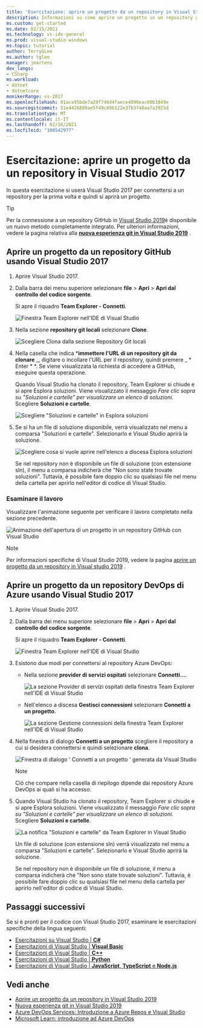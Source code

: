 ```yaml
---
title: 'Esercitazione: aprire un progetto da un repository in Visual Studio 2017'
description: Informazioni su come aprire un progetto in un repository git o Azure DevOps con Visual Studio 2017.
ms.custom: get-started
ms.date: 02/15/2021
ms.technology: vs-ide-general
ms.prod: visual-studio-windows
ms.topic: tutorial
author: TerryGLee
ms.author: tglee
manager: jmartens
dev_langs:
- CSharp
ms.workload:
- dotnet
- dotnetcore
monikerRange: vs-2017
ms.openlocfilehash: 01aca95bde7a20f746d4faece4090eac60b3849e
ms.sourcegitcommit: 51e4426889ae5f49c69b122e37b3f48aa7a3925d
ms.translationtype: MT
ms.contentlocale: it-IT
ms.lasthandoff: 02/16/2021
ms.locfileid: "100542977"
---
```

# <a name="tutorial-open-a-project-from-a-repo-in-visual-studio-2017"></a>Esercitazione: aprire un progetto da un repository in Visual Studio 2017

In questa esercitazione si userà Visual Studio 2017 per connettersi a un repository per la prima volta e quindi si aprirà un progetto.

> [!TIP]
> Per la connessione a un repository GitHub in [Visual Studio 2019](https://visualstudio.microsoft.com/downloads)è disponibile un nuovo metodo completamente integrato. Per ulteriori informazioni, vedere la pagina relativa alla [**nuova esperienza git in Visual Studio 2019**](../ide/git-with-visual-studio.md?view=vs-2019&preserve-view=true) .

## <a name="open-a-project-from-a-github-repo-by-using-visual-studio-2017"></a>Aprire un progetto da un repository GitHub usando Visual Studio 2017

1. Aprire Visual Studio 2017.

1. Dalla barra dei menu superiore selezionare **file**  >  **Apri**  >  **Apri dal controllo del codice sorgente**.

   Si apre il riquadro **Team Explorer - Connetti**.

    ![Finestra Team Explorer nell'IDE di Visual Studio](./media/open-proj-repo-team-explorer.png)

1. Nella sezione **repository git locali** selezionare **Clone**.

    ![Scegliere Clona dalla sezione Repository Git locali](./media/open-proj-repo-local-git-repo-clone.png)

1. Nella casella che indica ***immettere l'URL di un repository git da clonare** _, digitare o incollare l'URL per il repository, quindi premere _ * Enter * *. Se viene visualizzata la richiesta di accedere a GitHub, eseguire questa operazione.

   Quando Visual Studio ha clonato il repository, Team Explorer si chiude e si apre Esplora soluzioni. Viene visualizzato il messaggio *Fare clic sopra su "Soluzioni e cartelle" per visualizzare un elenco di soluzioni*. Scegliere **Soluzioni e cartelle**.

   ![Scegliere "Soluzioni e cartelle" in Esplora soluzioni](./media/open-proj-repo-github-solutions-folders.png)

1. Se si ha un file di soluzione disponibile, verrà visualizzato nel menu a comparsa "Soluzioni e cartelle". Selezionarlo e Visual Studio aprirà la soluzione.

   ![Scegliere cosa si vuole aprire nell'elenco a discesa Esplora soluzioni](./media/open-proj-repo-github-solutions-folders-picker.png)

   Se nel repository non è disponibile un file di soluzione (con estensione sln), il menu a comparsa indicherà che "Non sono state trovate soluzioni". Tuttavia, è possibile fare doppio clic su qualsiasi file nel menu della cartella per aprirlo nell'editor di codice di Visual Studio.

### <a name="review-your-work"></a>Esaminare il lavoro

Visualizzare l'animazione seguente per verificare il lavoro completato nella sezione precedente.

   ![Animazione dell'apertura di un progetto in un repository GitHub con Visual Studio](./media/open-project-from-github.gif)

> [!NOTE]
> Per informazioni specifiche di Visual Studio 2019, vedere la pagina [aprire un progetto da un repository in Visual studio 2019](tutorial-open-project-from-repo-visual-studio-2019.md) .

## <a name="open-a-project-from-an-azure-devops-repo-by-using-visual-studio-2017"></a>Aprire un progetto da un repository DevOps di Azure usando Visual Studio 2017

1. Aprire Visual Studio 2017.

1. Dalla barra dei menu superiore selezionare **file**  >  **Apri**  >  **Apri dal controllo del codice sorgente**.

   Si apre il riquadro **Team Explorer - Connetti**.

    ![Finestra Team Explorer nell'IDE di Visual Studio](./media/open-proj-repo-team-explorer.png)

1. Esistono due modi per connettersi al repository Azure DevOps:

      - Nella sezione **provider di servizi ospitati** selezionare **Connetti...**.

        ![La sezione Provider di servizi ospitati della finestra Team Explorer nell'IDE di Visual Studio](./media/open-proj-repo-azure-devops.png)

      - Nell'elenco a discesa **Gestisci connessioni** selezionare **Connetti a un progetto.**

        ![La sezione Gestione connessioni della finestra Team Explorer nell'IDE di Visual Studio](./media/open-proj-repo-azuredevops-manage-connections.png)

1. Nella finestra di dialogo **Connetti a un progetto** scegliere il repository a cui si desidera connettersi e quindi selezionare **clona**.

      ![Finestra di dialogo ' Connetti a un progetto ' generata da Visual Studio](./media/open-proj-azure-devops-connect-cloud-clone.png)

    > [!NOTE]
    > Ciò che compare nella casella di riepilogo dipende dai repository Azure DevOps ai quali si ha accesso.

1. Quando Visual Studio ha clonato il repository, Team Explorer si chiude e si apre Esplora soluzioni. Viene visualizzato il messaggio *Fare clic sopra su "Soluzioni e cartelle" per visualizzare un elenco di soluzioni*. Scegliere **Soluzioni e cartelle**.

      ![La notifica "Soluzioni e cartelle" da Team Explorer in Visual Studio](./media/open-proj-repo-solutions-folders.png)

   Un file di soluzione (con estensione sln) verrà visualizzato nel menu a comparsa "Soluzioni e cartelle". Selezionarlo e Visual Studio aprirà la soluzione.

   Se nel repository non è disponibile un file di soluzione, il menu a comparsa indicherà che "Non sono state trovate soluzioni". Tuttavia, è possibile fare doppio clic su qualsiasi file nel menu della cartella per aprirlo nell'editor di codice di Visual Studio.

## <a name="next-steps"></a>Passaggi successivi

Se si è pronti per il codice con Visual Studio 2017, esaminare le esercitazioni specifiche della lingua seguenti:

- [Esercitazioni su Visual Studio | **C#**](./csharp/index.yml)
- [Esercitazioni di Visual Studio | **Visual Basic**](./visual-basic/index.yml)
- [Esercitazioni di Visual Studio | **C++**](/cpp/get-started/tutorial-console-cpp)
- [Esercitazioni di Visual Studio | **Python**](../python/index.yml)
- [Esercitazioni di Visual Studio | **JavaScript**, **TypeScript** e **Node.js**](../javascript/index.yml)

## <a name="see-also"></a>Vedi anche

- [Aprire un progetto da un repository in Visual Studio 2019](tutorial-open-project-from-repo-visual-studio-2019.md)
- [Nuova esperienza git in Visual Studio 2019](../ide/git-with-visual-studio.md)
- [Azure DevOps Services: Introduzione a Azure Repos e Visual Studio](/azure/devops/repos/git/gitquickstart/)
- [Microsoft Learn: introduzione ad Azure DevOps](/learn/modules/get-started-with-devops/)

